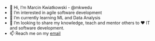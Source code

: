 - 👋 Hi, I’m Marcin Kwiatkowski - @mkwedu
- 👀 I’m interested in agile software development
- 🌱 I’m currently learning ML and Data Analysis
- 💞️ I’m looking to share my knowledge, teach and mentor others to ♥️ IT and software development.
- 📫 Reach me on my [email](marcin.kwiatkowski@live.zs1mm.edu.pl])

<!---
mkwedu/mkwedu is a ✨ special ✨ repository because its `README.md` (this file) appears on your GitHub profile.
You can click the Preview link to take a look at your changes.
--->

